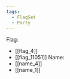```yaml
---
tags:
  - FlagSet
  - Party
---
```

Flag:
- [[flag_4]]
- [[flag_11051]]
Name:
- [[name_4]]
- [[name_1]]
